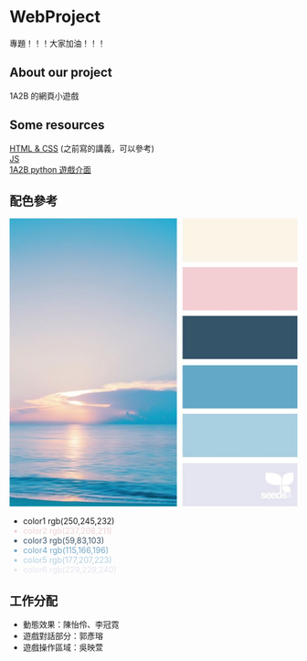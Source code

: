# WebProject
專題！！！大家加油！！！
 
## About our project
1A2B 的網頁小遊戲

## Some resources
<a href="https://hackmd.io/@x10/HJl1rdgMo" target="_blank">HTML & CSS</a> (之前寫的講義，可以參考)
<br>
<a href="https://keen-leopard-b6c.notion.site/20231113-Web-c8c2d7f4e0724d168cd31d778b4ac477?pvs=4" target="_blank">JS</a>
<br>
<a href="https://replit.com/@ElaineChen1/2A2B?v=1" target="_blank">1A2B python 遊戲介面</a>

## 配色參考
![Alt text](images/color4.png)
<ul>
    <li style="coloe:rgb(250,245,232);">color1 rgb(250,245,232)</li>
    <li style="color:rgb(237,208,211);">color2 rgb(237,208,211)</li>
    <li style="color:rgb(59,83,103);">color3 rgb(59,83,103)</li>
    <li style="color:rgb(115,166,196);">color4 rgb(115,166,196)</li>
    <li style="color:rgb(177,207,223);">color5 rgb(177,207,223)</li>
    <li style="color:rgb(229,229,240);">color6 rgb(229,229,240)</li>
</ul>

## 工作分配
<ul>
    <li>動態效果：陳怡伶、李冠霓</li>
    <li>遊戲對話部分：郭彥瑢</li>
    <li>遊戲操作區域：吳映萱</li>
</ul>